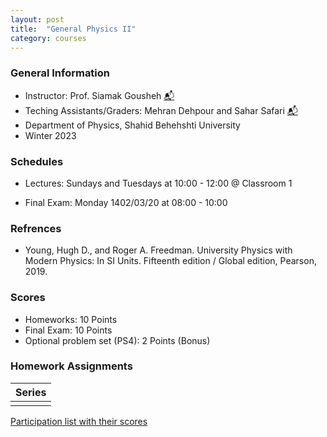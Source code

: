 ```yaml
---
layout: post
title:  "General Physics II"
category: courses
---
```

### General Information
+ Instructor: Prof. Siamak Gousheh [📬][gousheh_mail]
+ Teching Assistants/Graders: Mehran Dehpour and Sahar Safari [📬][sahar_mail]
+ Department of Physics, Shahid Behehshti University
+ Winter 2023

### Schedules
+ Lectures: Sundays and Tuesdays at 10:00 - 12:00 @ Classroom 1

+ Final Exam: Monday 1402/03/20 at 08:00 - 10:00


### Refrences
+ Young, Hugh D., and Roger A. Freedman. University Physics with Modern Physics: In SI Units. Fifteenth edition / Global edition, Pearson, 2019.

### Scores
+ Homeworks: 10 Points
+ Final Exam: 10 Points
+ Optional problem set (PS4): 2 Points (Bonus)

### Homework Assignments

|Series        |
|--------------|
|              |

[Participation list with their scores][parti]

[sahar_mail]:    mailto:shr.safari@mail.sbu.ac.ir
[gousheh_mail]:  mailto:ss-gousheh@sbu.ac.ir

[parti]: https://dehpour.github.io/2023-02-05-general-physics-ii.md/Participation.pdf
